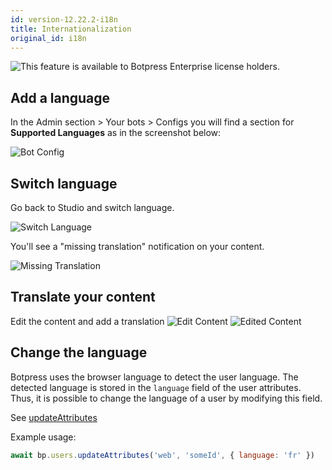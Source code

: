 ```yaml
---
id: version-12.22.2-i18n
title: Internationalization
original_id: i18n
---
```


![This feature is available to Botpress Enterprise license holders.](../assets/botpress-enterprise-feature.png)
## Add a language

In the Admin section > Your bots > Configs you will find a section for **Supported Languages** as in the screenshot below:

![Bot Config](../assets/i18n-configs.png)

## Switch language

Go back to Studio and switch language.

![Switch Language](../assets/i18n-switch-lang.png)

You'll see a "missing translation" notification on your content.

![Missing Translation](../assets/i18n-missing-translation.png)

## Translate your content

Edit the content and add a translation
![Edit Content](../assets/i18n-edit-content.png)
![Edited Content](../assets/i18n-edited-content.png)

## Change the language

Botpress uses the browser language to detect the user language. The detected language is stored in the `language` field of the user attributes. Thus, it is possible to change the language of a user by modifying this field.

See [updateAttributes](https://botpress.com/reference/modules/_botpress_sdk_.users.html#updateattributes)

Example usage:

```js
await bp.users.updateAttributes('web', 'someId', { language: 'fr' })
```
